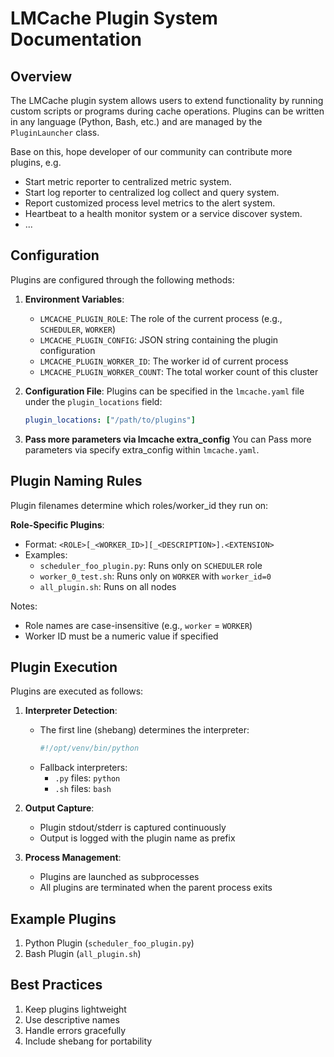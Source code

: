 # LMCache Plugin System Documentation

## Overview

The LMCache plugin system allows users to extend functionality by running custom scripts or programs during cache operations. Plugins can be written in any language (Python, Bash, etc.) and are managed by the `PluginLauncher` class.

Base on this, hope developer of our community can contribute more plugins, e.g.
- Start metric reporter to centralized metric system.
- Start log reporter to centralized log collect and query system.
- Report customized process level metrics to the alert system.
- Heartbeat to a health monitor system or a service discover system.
- ...

## Configuration
Plugins are configured through the following methods:

1. **Environment Variables**:
   - `LMCACHE_PLUGIN_ROLE`: The role of the current process (e.g., `SCHEDULER`, `WORKER`)
   - `LMCACHE_PLUGIN_CONFIG`: JSON string containing the plugin configuration
   - `LMCACHE_PLUGIN_WORKER_ID`: The worker id of current process
   - `LMCACHE_PLUGIN_WORKER_COUNT`: The total worker count of this cluster

2. **Configuration File**:
   Plugins can be specified in the `lmcache.yaml` file under the `plugin_locations` field:
   ```yaml
   plugin_locations: ["/path/to/plugins"]
   ```
3. **Pass more parameters via lmcache extra_config**
   You can Pass more parameters via specify extra_config within `lmcache.yaml`.

## Plugin Naming Rules
Plugin filenames determine which roles/worker_id they run on:

**Role-Specific Plugins**:
   - Format: `<ROLE>[_<WORKER_ID>][_<DESCRIPTION>].<EXTENSION>`
   - Examples:
     - `scheduler_foo_plugin.py`: Runs only on `SCHEDULER` role
     - `worker_0_test.sh`: Runs only on `WORKER` with `worker_id=0`
     - `all_plugin.sh`: Runs on all nodes

Notes:
- Role names are case-insensitive (e.g., `worker` = `WORKER`)
- Worker ID must be a numeric value if specified

## Plugin Execution
Plugins are executed as follows:

1. **Interpreter Detection**:
   - The first line (shebang) determines the interpreter:
     ```python
     #!/opt/venv/bin/python
     ```
   - Fallback interpreters:
     - `.py` files: `python`
     - `.sh` files: `bash`

2. **Output Capture**:
   - Plugin stdout/stderr is captured continuously
   - Output is logged with the plugin name as prefix

3. **Process Management**:
   - Plugins are launched as subprocesses
   - All plugins are terminated when the parent process exits

## Example Plugins
1. Python Plugin (`scheduler_foo_plugin.py`)
2. Bash Plugin (`all_plugin.sh`)

## Best Practices
1. Keep plugins lightweight
2. Use descriptive names
3. Handle errors gracefully
4. Include shebang for portability
